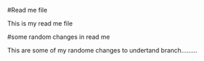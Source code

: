 #Read me file

This is my  read me file

#some random changes in read me

This are some of my randome changes to undertand branch.........
